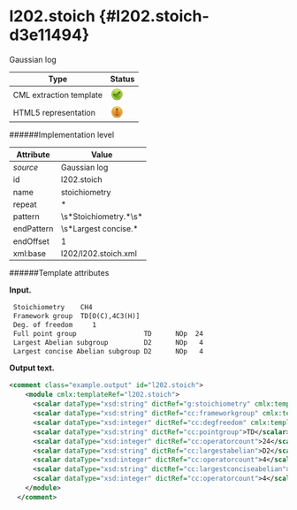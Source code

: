 # l202.stoich {#l202.stoich-d3e11494}

Gaussian log

| Type                                                                                                                                                | Status                                                                                                                                              |
|----|----|
| CML extraction template                                                                                                                             | ![](/imgs/Total.png)                                                                                                                                |
| HTML5 representation                                                                                                                                | ![](/imgs/Partial.png)                                                                                                                              |

######Implementation level

| Attribute                                                                                                                                           | Value                                                                                                                                               |
|----|----|
| *source*                                                                                                                                            | Gaussian log                                                                                                                                        |
| id                                                                                                                                                  | l202.stoich                                                                                                                                         |
| name                                                                                                                                                | stoichiometry                                                                                                                                       |
| repeat                                                                                                                                              | \*                                                                                                                                                  |
| pattern                                                                                                                                             | \\s\*Stoichiometry.\*\\s\*                                                                                                                          |
| endPattern                                                                                                                                          | \\s\*Largest concise.\*                                                                                                                             |
| endOffset                                                                                                                                           | 1                                                                                                                                                   |
| xml:base                                                                                                                                            | l202/l202.stoich.xml                                                                                                                                |

######Template attributes

**Input.**

     Stoichiometry    CH4
     Framework group  TD[O(C),4C3(H)]
     Deg. of freedom     1
     Full point group                 TD      NOp  24
     Largest Abelian subgroup         D2      NOp   4
     Largest concise Abelian subgroup D2      NOp   4
      

**Output text.**

```xml
<comment class="example.output" id="l202.stoich">
    <module cmlx:templateRef="l202.stoich">
      <scalar dataType="xsd:string" dictRef="g:stoichiometry" cmlx:templateRef="stoich">CH4</scalar>
      <scalar dataType="xsd:string" dictRef="cc:frameworkgroup" cmlx:templateRef="framework">TD[O(C),4C3(H)]</scalar>
      <scalar dataType="xsd:integer" dictRef="cc:degfreedom" cmlx:templateRef="degfreedom">1</scalar>
      <scalar dataType="xsd:string" dictRef="cc:pointgroup">TD</scalar>
      <scalar dataType="xsd:integer" dictRef="cc:operatorcount">24</scalar>
      <scalar dataType="xsd:string" dictRef="cc:largestabelian">D2</scalar>
      <scalar dataType="xsd:integer" dictRef="cc:operatorcount">4</scalar>
      <scalar dataType="xsd:string" dictRef="cc:largestconciseabelian">D2</scalar>
      <scalar dataType="xsd:integer" dictRef="cc:operatorcount">4</scalar>
    </module>
  </comment>
```
